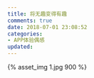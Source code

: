```yaml
---
title: 将无趣变得有趣
comments: true
date: 2018-07-01 23:08:52
categories:
- APP体验偶感
updated:
---
```


{% asset_img 1.jpg 900 %}
